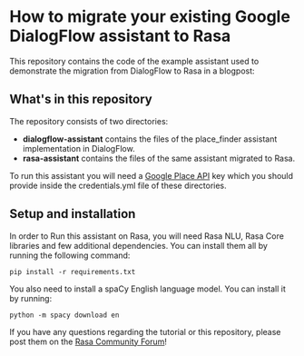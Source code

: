 ﻿# How to migrate your existing Google DialogFlow assistant to Rasa

This repository contains the code of the example assistant used to demonstrate the migration from DialogFlow to Rasa in a blogpost:


## What's in this repository
The repository consists of two directories:  

- **dialogflow-assistant** contains the files of the place_finder assistant implementation in DialogFlow.  
- **rasa-assistant** contains the files of the same assistant migrated to Rasa.   

To run this assistant you will need a [Google Place API](https://developers.google.com/places/web-service/get-api-key) key which you should provide inside the credentials.yml file of these directories.


## Setup and installation

In order to Run this assistant on Rasa, you will need Rasa NLU, Rasa Core libraries and few additional dependencies. You can install them all by running the following command:  

```
pip install -r requirements.txt
```  

You also need to install a spaCy English language model. You can install it by running:  

```
python -m spacy download en
```  

If you have any questions regarding the tutorial or this repository, please post them on the [Rasa Community Forum](https://forum.rasa.com)!
